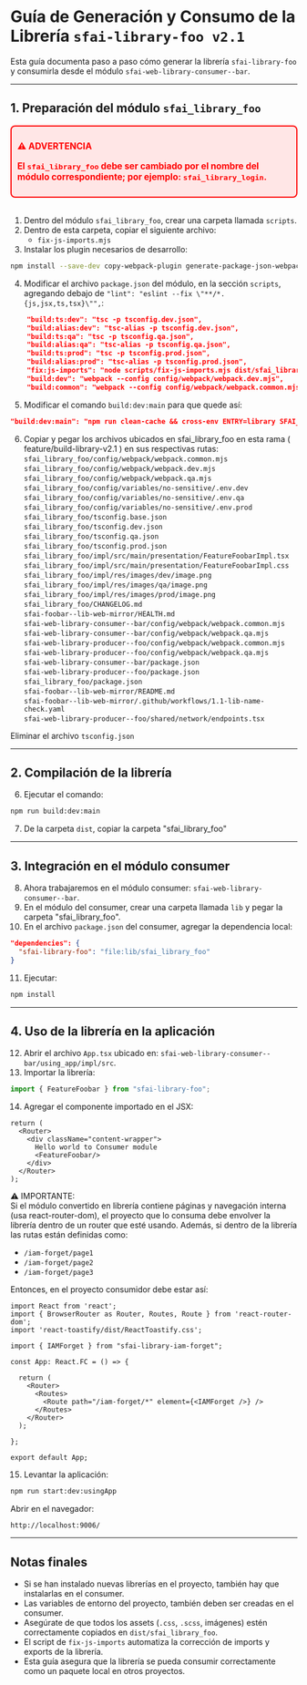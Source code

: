 # Guía de Generación y Consumo de la Librería `sfai-library-foo v2.1`

Esta guía documenta paso a paso cómo generar la librería `sfai-library-foo` y consumirla desde el módulo `sfai-web-library-consumer--bar`.

---

## 1. Preparación del módulo `sfai_library_foo`


<div style="color:red; font-weight:bold; font-size:1.1em; border:2px solid red; padding:10px; border-radius:8px; background:#ffe6e6;">

⚠️ **ADVERTENCIA**  

El `sfai_library_foo` debe ser cambiado por el nombre del módulo correspondiente; por ejemplo: `sfai_library_login`.

</div>

<br/>

1. Dentro del módulo `sfai_library_foo`, crear una carpeta llamada `scripts`.  
2. Dentro de esta carpeta, copiar el siguiente archivo:
   - `fix-js-imports.mjs`
3. Instalar los plugin necesarios de desarrollo:

```bash
npm install --save-dev copy-webpack-plugin generate-package-json-webpack-plugin tsc-alias
```

4. Modificar el archivo `package.json` del módulo, en la sección `scripts`, agregando debajo de `"lint": "eslint --fix \"**/*.{js,jsx,ts,tsx}\"",`:

```json
    "build:ts:dev": "tsc -p tsconfig.dev.json",
    "build:alias:dev": "tsc-alias -p tsconfig.dev.json",
    "build:ts:qa": "tsc -p tsconfig.qa.json",
    "build:alias:qa": "tsc-alias -p tsconfig.qa.json",
    "build:ts:prod": "tsc -p tsconfig.prod.json",
    "build:alias:prod": "tsc-alias -p tsconfig.prod.json",
    "fix:js-imports": "node scripts/fix-js-imports.mjs dist/sfai_library_foo",
    "build:dev": "webpack --config config/webpack/webpack.dev.mjs",
    "build:common": "webpack --config config/webpack/webpack.common.mjs",
```

5. Modificar el comando `build:dev:main` para que quede así:

```json
"build:dev:main": "npm run clean-cache && cross-env ENTRY=library SFAI_APP_ENV=dev webpack --config config/webpack/webpack.common.mjs && npm run build:ts:dev && npm run build:alias:dev && npm run fix:js-imports && cross-env ENTRY=library SFAI_APP_ENV=dev webpack --config config/webpack/webpack.dev.mjs",
```

6. Copiar y pegar los archivos ubicados en sfai_library_foo en esta rama ( feature/build-library-v2.1 ) en sus respectivas rutas:<br/>
`sfai_library_foo/config/webpack/webpack.common.mjs`<br/>
`sfai_library_foo/config/webpack/webpack.dev.mjs`<br/>
`sfai_library_foo/config/webpack/webpack.qa.mjs`<br/>
`sfai_library_foo/config/variables/no-sensitive/.env.dev`<br/>
`sfai_library_foo/config/variables/no-sensitive/.env.qa`<br/>
`sfai_library_foo/config/variables/no-sensitive/.env.prod`<br/>
`sfai_library_foo/tsconfig.base.json`<br/>
`sfai_library_foo/tsconfig.dev.json`<br/>
`sfai_library_foo/tsconfig.qa.json`<br/>
`sfai_library_foo/tsconfig.prod.json`<br/>
`sfai_library_foo/impl/src/main/presentation/FeatureFoobarImpl.tsx`<br/>
`sfai_library_foo/impl/src/main/presentation/FeatureFoobarImpl.css`<br/>
`sfai_library_foo/impl/res/images/dev/image.png`<br/>
`sfai_library_foo/impl/res/images/qa/image.png`<br/>
`sfai_library_foo/impl/res/images/prod/image.png`<br/>
`sfai_library_foo/CHANGELOG.md`<br/>
`sfai-foobar--lib-web-mirror/HEALTH.md`<br/>
`sfai-web-library-consumer--bar/config/webpack/webpack.common.mjs`<br/>
`sfai-web-library-consumer--bar/config/webpack/webpack.qa.mjs`<br/>
`sfai-web-library-producer--foo/config/webpack/webpack.common.mjs`<br/>
`sfai-web-library-producer--foo/config/webpack/webpack.qa.mjs`<br/>
`sfai-web-library-consumer--bar/package.json`<br/>
`sfai-web-library-producer--foo/package.json`<br/>
`sfai_library_foo/package.json`<br/>
`sfai-foobar--lib-web-mirror/README.md`<br/>
`sfai-foobar--lib-web-mirror/.github/workflows/1.1-lib-name-check.yaml`<br/>
`sfai-web-library-producer--foo/shared/network/endpoints.tsx`<br/>

Eliminar el archivo `tsconfig.json`

---

## 2. Compilación de la librería

6. Ejecutar el comando:

```bash
npm run build:dev:main
```

7. De la carpeta `dist`, copiar la carpeta "sfai_library_foo"

---

## 3. Integración en el módulo consumer

8. Ahora trabajaremos en el módulo consumer: `sfai-web-library-consumer--bar`.  
9. En el módulo del consumer, crear una carpeta llamada `lib` y pegar la carpeta "sfai_library_foo".  
10. En el archivo `package.json` del consumer, agregar la dependencia local:

```json
"dependencies": {
  "sfai-library-foo": "file:lib/sfai_library_foo"
}
```

11. Ejecutar:

```bash
npm install
```

---

## 4. Uso de la librería en la aplicación

12. Abrir el archivo `App.tsx` ubicado en: `sfai-web-library-consumer--bar/using_app/impl/src`.  
13. Importar la librería:

```typescript
import { FeatureFoobar } from "sfai-library-foo";
```

14. Agregar el componente importado en el JSX:

```tsx
return (
  <Router>
    <div className="content-wrapper">
      Hello world to Consumer module
      <FeatureFoobar/>
    </div>
  </Router>
);
```

⚠️ IMPORTANTE: <br/>
Si el módulo convertido en librería contiene páginas y navegación interna (usa react-router-dom), el proyecto que lo consuma debe envolver la librería dentro de un router que esté usando.
Además, si dentro de la librería las rutas están definidas como:

- `/iam-forget/page1`
- `/iam-forget/page2`
- `/iam-forget/page3`

Entonces, en el proyecto consumidor debe estar así:

```tsx
import React from 'react';
import { BrowserRouter as Router, Routes, Route } from 'react-router-dom';
import 'react-toastify/dist/ReactToastify.css';

import { IAMForget } from "sfai-library-iam-forget";

const App: React.FC = () => {

  return (
    <Router>
      <Routes>
        <Route path="/iam-forget/*" element={<IAMForget />} />
      </Routes>
    </Router>
  );
  
};

export default App;
```


15. Levantar la aplicación:

```bash
npm run start:dev:usingApp
```

Abrir en el navegador:

```
http://localhost:9006/
```

---

## Notas finales

- Si se han instalado nuevas librerías en el proyecto, también hay que instalarlas en el consumer.
- Las variables de entorno del proyecto, también deben ser creadas en el consumer.
- Asegúrate de que todos los assets (`.css`, `.scss`, imágenes) estén correctamente copiados en `dist/sfai_library_foo`.  
- El script de `fix-js-imports` automatiza la corrección de imports y exports de la librería.  
- Esta guía asegura que la librería se pueda consumir correctamente como un paquete local en otros proyectos.
